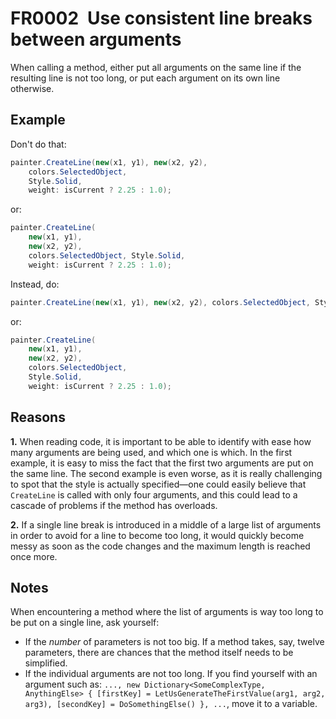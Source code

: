 # FR0002 Use consistent line breaks between arguments

When calling a method, either put all arguments on the same line if the resulting line is not too long, or put each argument on its own line otherwise.

## Example

Don't do that:

```csharp
painter.CreateLine(new(x1, y1), new(x2, y2),
    colors.SelectedObject,
    Style.Solid,
    weight: isCurrent ? 2.25 : 1.0);
```

or:

```csharp
painter.CreateLine(
    new(x1, y1),
    new(x2, y2),
    colors.SelectedObject, Style.Solid,
    weight: isCurrent ? 2.25 : 1.0);
```

Instead, do:

```csharp
painter.CreateLine(new(x1, y1), new(x2, y2), colors.SelectedObject, Style.Solid, weight: isCurrent ? 2.25 : 1.0);
```

or:

```csharp
painter.CreateLine(
    new(x1, y1),
    new(x2, y2),
    colors.SelectedObject,
    Style.Solid,
    weight: isCurrent ? 2.25 : 1.0);
```

## Reasons

**1.** When reading code, it is important to be able to identify with ease how many arguments are being used, and which one is which. In the first example, it is easy to miss the fact that the first two arguments are put on the same line. The second example is even worse, as it is really challenging to spot that the style is actually specified—one could easily believe that `CreateLine` is called with only four arguments, and this could lead to a cascade of problems if the method has overloads.

**2.** If a single line break is introduced in a middle of a large list of arguments in order to avoid for a line to become too long, it would quickly become messy as soon as the code changes and the maximum length is reached once more.

## Notes

When encountering a method where the list of arguments is way too long to be put on a single line, ask yourself:

 - If the *number* of parameters is not too big. If a method takes, say, twelve parameters, there are chances that the method itself needs to be simplified.
 - If the individual arguments are not too long. If you find yourself with an argument such as: `..., new Dictionary<SomeComplexType, AnythingElse> { [firstKey] = LetUsGenerateTheFirstValue(arg1, arg2, arg3), [secondKey] = DoSomethingElse() }, ...`, move it to a variable.
